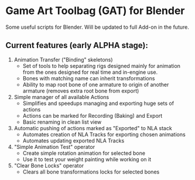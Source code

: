 # Game Art Toolbag (GAT) for Blender

Some useful scripts for Blender. Will be updated to full Add-on in the future.

## Current features (early ALPHA stage):
1. Animation Transfer ("Binding" skeletons)
	* Set of tools to help separating rigs designed mainly for animation from the ones designed for real time and in-engine use.
	* Bones with matching name can inherit transformations
	* Ability to map root bone of one armature to origin of another armature (removes extra root bone from export)
1. Simple manager of all available Actions
	* Simplifies and speedups managing and exporting huge sets of actions
	* Actions can be marked for Recording (Baking) and Export
	* Basic renaming in clean list view
1. Automatic pushing of actions marked as "Exported" to NLA stack
	* Automates creation of NLA Tracks for exporting chosen animations
	* Automates updating exported NLA Tracks
1. "Simple Animation Test" operator
	* Create simple rotation animation for selected bone
	* Use it to test your weight painting while working on it
1. "Clear Bone Locks" operator
	* Clears all bone transformations locks for selected bones
